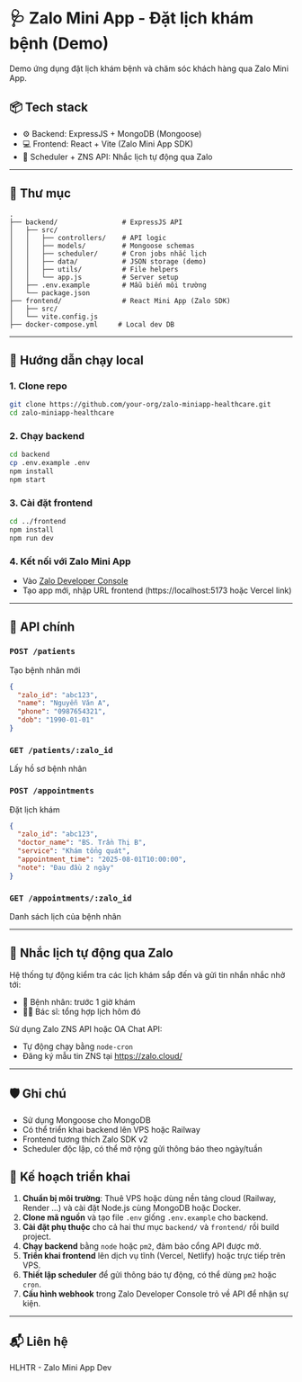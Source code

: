 # 🩺 Zalo Mini App - Đặt lịch khám bệnh (Demo)

Demo ứng dụng đặt lịch khám bệnh và chăm sóc khách hàng qua Zalo Mini App.

## 📦 Tech stack
 - ⚙️ Backend: ExpressJS + MongoDB (Mongoose)
- 💻 Frontend: React + Vite (Zalo Mini App SDK)
- 🔔 Scheduler + ZNS API: Nhắc lịch tự động qua Zalo

---

## 📁 Thư mục

```
.
├── backend/                # ExpressJS API
│   ├── src/
│   │   ├── controllers/    # API logic
│   │   ├── models/         # Mongoose schemas
│   │   ├── scheduler/      # Cron jobs nhắc lịch
│   │   ├── data/           # JSON storage (demo)
│   │   ├── utils/          # File helpers
│   │   └── app.js          # Server setup
│   ├── .env.example        # Mẫu biến môi trường
│   └── package.json
├── frontend/               # React Mini App (Zalo SDK)
│   ├── src/
│   └── vite.config.js
├── docker-compose.yml     # Local dev DB
```

---

## 🚀 Hướng dẫn chạy local

### 1. Clone repo
```bash
git clone https://github.com/your-org/zalo-miniapp-healthcare.git
cd zalo-miniapp-healthcare
```

### 2. Chạy backend
```bash
cd backend
cp .env.example .env
npm install
npm start
```

### 3. Cài đặt frontend
```bash
cd ../frontend
npm install
npm run dev
```

### 4. Kết nối với Zalo Mini App
- Vào [Zalo Developer Console](https://developers.zalo.me/miniapp)
- Tạo app mới, nhập URL frontend (https://localhost:5173 hoặc Vercel link)

---

## 🔌 API chính

### `POST /patients`
Tạo bệnh nhân mới
```json
{
  "zalo_id": "abc123",
  "name": "Nguyễn Văn A",
  "phone": "0987654321",
  "dob": "1990-01-01"
}
```

### `GET /patients/:zalo_id`
Lấy hồ sơ bệnh nhân

### `POST /appointments`
Đặt lịch khám
```json
{
  "zalo_id": "abc123",
  "doctor_name": "BS. Trần Thị B",
  "service": "Khám tổng quát",
  "appointment_time": "2025-08-01T10:00:00",
  "note": "Đau đầu 2 ngày"
}
```

### `GET /appointments/:zalo_id`
Danh sách lịch của bệnh nhân

---

## 🔔 Nhắc lịch tự động qua Zalo

Hệ thống tự động kiểm tra các lịch khám sắp đến và gửi tin nhắn nhắc nhở tới:
- 📩 Bệnh nhân: trước 1 giờ khám
- 👨‍⚕️ Bác sĩ: tổng hợp lịch hôm đó

Sử dụng Zalo ZNS API hoặc OA Chat API:
- Tự động chạy bằng `node-cron`
- Đăng ký mẫu tin ZNS tại https://zalo.cloud/

---

## 🛡️ Ghi chú
- Sử dụng Mongoose cho MongoDB
- Có thể triển khai backend lên VPS hoặc Railway
- Frontend tương thích Zalo SDK v2
- Scheduler độc lập, có thể mở rộng gửi thông báo theo ngày/tuần

## 🚀 Kế hoạch triển khai

1. **Chuẩn bị môi trường**: Thuê VPS hoặc dùng nền tảng cloud (Railway, Render ...)
   và cài đặt Node.js cùng MongoDB hoặc Docker.
2. **Clone mã nguồn** và tạo file `.env` giống `.env.example` cho backend.
3. **Cài đặt phụ thuộc** cho cả hai thư mục `backend/` và `frontend/` rồi build project.
4. **Chạy backend** bằng `node` hoặc `pm2`, đảm bảo cổng API được mở.
5. **Triển khai frontend** lên dịch vụ tĩnh (Vercel, Netlify) hoặc trực tiếp trên VPS.
6. **Thiết lập scheduler** để gửi thông báo tự động, có thể dùng `pm2` hoặc `cron`.
7. **Cấu hình webhook** trong Zalo Developer Console trỏ về API để nhận sự kiện.

---

## 📬 Liên hệ
HLHTR - Zalo Mini App Dev
